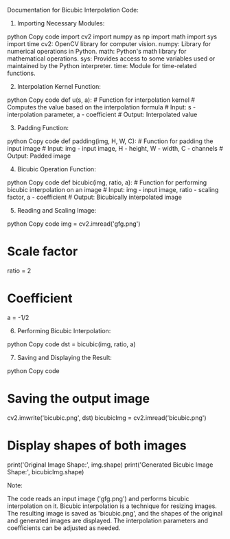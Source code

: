 Documentation for Bicubic Interpolation Code:

1. Importing Necessary Modules:

python
Copy code
import cv2
import numpy as np
import math
import sys
import time
cv2: OpenCV library for computer vision.
numpy: Library for numerical operations in Python.
math: Python's math library for mathematical operations.
sys: Provides access to some variables used or maintained by the Python interpreter.
time: Module for time-related functions.

2. Interpolation Kernel Function:

python
Copy code
def u(s, a):
    # Function for interpolation kernel
    # Computes the value based on the interpolation formula
    # Input: s - interpolation parameter, a - coefficient
    # Output: Interpolated value

3. Padding Function:

python
Copy code
def padding(img, H, W, C):
    # Function for padding the input image
    # Input: img - input image, H - height, W - width, C - channels
    # Output: Padded image

4. Bicubic Operation Function:

python
Copy code
def bicubic(img, ratio, a):
    # Function for performing bicubic interpolation on an image
    # Input: img - input image, ratio - scaling factor, a - coefficient
    # Output: Bicubically interpolated image

5. Reading and Scaling Image:

python
Copy code
img = cv2.imread('gfg.png')
# Scale factor
ratio = 2
# Coefficient
a = -1/2

6. Performing Bicubic Interpolation:

python
Copy code
dst = bicubic(img, ratio, a)

7. Saving and Displaying the Result:

python
Copy code
# Saving the output image
cv2.imwrite('bicubic.png', dst)
bicubicImg = cv2.imread('bicubic.png')

# Display shapes of both images
print('Original Image Shape:', img.shape)
print('Generated Bicubic Image Shape:', bicubicImg.shape)

Note:

The code reads an input image ('gfg.png') and performs bicubic interpolation on it.
Bicubic interpolation is a technique for resizing images.
The resulting image is saved as 'bicubic.png', and the shapes of the original and generated images are displayed.
The interpolation parameters and coefficients can be adjusted as needed.
